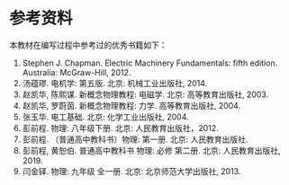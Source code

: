 # 参考资料

本教材在编写过程中参考过的优秀书籍如下：

1. Stephen J. Chapman. Electric Machinery Fundamentals: fifth edition. Australia: McGraw-Hill, 2012.
2. 汤蕴璆. 电机学: 第五版. 北京: 机械工业出版社, 2014.
3. 赵凯华, 陈熙谋. 新概念物理教程: 电磁学. 北京: 高等教育出版社, 2003.
4. 赵凯华, 罗蔚茵. 新概念物理教程: 力学. 高等教育出版社, 2004.
5. 张玉华. 电工基础. 北京: 化学工业出版社, 2004.
6. 彭前程. 物理: 八年级下册. 北京: 人民教育出版社，2012.
7. 彭前程. （普通高中教科书）物理: 第一册. 北京: 人民教育出版社.
8. 彭前程, 黄恕伯. 普通高中教科书 物理: 必修 第二册. 北京: 人民教育出版社, 2019.
9. 闫金铎. 物理: 九年级 全一册. 北京: 北京师范大学出版社, 2013.